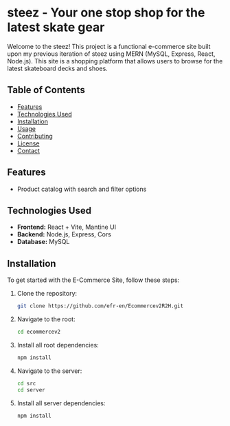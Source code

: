 # steez - Your one stop shop for the latest skate gear

Welcome to the steez! This project is a functional e-commerce site built upon my previous iteration of steez using MERN (MySQL, Express, React, Node.js). This site is a shopping platform that allows users to browse for the latest skateboard decks and shoes.
## Table of Contents

- [Features](#features)
- [Technologies Used](#technologies-used)
- [Installation](#installation)
- [Usage](#usage)
- [Contributing](#contributing)
- [License](#license)
- [Contact](#contact)

## Features
- Product catalog with search and filter options


## Technologies Used

- **Frontend:** React + Vite, Mantine UI 
- **Backend:** Node.js, Express, Cors
- **Database:** MySQL

## Installation

To get started with the E-Commerce Site, follow these steps:

1. Clone the repository:
   ```bash
   git clone https://github.com/efr-en/Ecommercev2R2H.git
   
2. Navigate to the root:
   ```bash
   cd ecommercev2
   
3. Install all root dependencies:
   ```bash
   npm install

4. Navigate to the server:
   ```bash
   cd src
   cd server

5. Install all server dependencies:
   ```bash
   npm install
   
   
